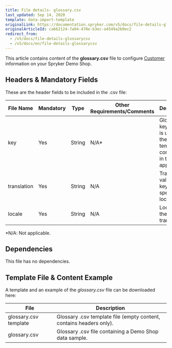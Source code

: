 ```yaml
---
title: File details- glossary.csv
last_updated: Sep 14, 2020
template: data-import-template
originalLink: https://documentation.spryker.com/v5/docs/file-details-glossarycsv
originalArticleId: ca662124-7a04-470e-b3ec-a4549a2b9ec2
redirect_from:
  - /v5/docs/file-details-glossarycsv
  - /v5/docs/en/file-details-glossarycsv
---
```


This article contains content of the **glossary.csv** file to configure [Customer](/docs/scos/user/back-office-user-guides/{{page.version}}/administration/glossary/glossary.html) information on your Spryker Demo Shop.

## Headers & Mandatory Fields
These are the header fields to be included in the .csv file:

| File Name | Mandatory | Type | Other Requirements/Comments | Description |
| --- | --- | --- | --- | --- |
| key | Yes | String | N/A* | Glossary key, which is used in the templates contained in the shop application. |
| translation | Yes | String | N/A | Translation value of the key for the specific locale. |
| locale | Yes | String | N/A | Locale of the translation. |
*N/A: Not applicable. 

## Dependencies
This file has no dependencies.

## Template File & Content Example 

A template and an example of the *glossary.csv*  file can be downloaded here:


| File | Description |
| --- | --- |
| glossary.csv template | Glossary .csv template file (empty content, contains headers only). |
| glossary.csv | Glossary .csv file containing a Demo Shop data sample. |
